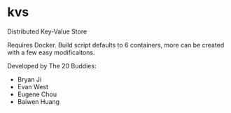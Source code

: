 # kvs
Distributed Key-Value Store

Requires Docker.
Build script defaults to 6 containers, more can be created with a few easy modificaitons.

Developed by The 20 Buddies:
- Bryan Ji
- Evan West
- Eugene Chou
- Baiwen Huang
